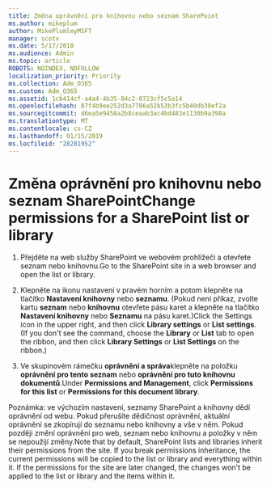 ```yaml
---
title: Změna oprávnění pro knihovnu nebo seznam SharePoint
ms.author: mikeplum
author: MikePlumleyMSFT
manager: scotv
ms.date: 5/17/2018
ms.audience: Admin
ms.topic: article
ROBOTS: NOINDEX, NOFOLLOW
localization_priority: Priority
ms.collection: Adm_O365
ms.custom: Adm_O365
ms.assetid: 1cb414cf-a4a4-4b35-84c2-0723cf5c5a14
ms.openlocfilehash: 87f4b9ee252d3a7786a52b53b3fc5b40db38ef2a
ms.sourcegitcommit: d6ea5e9458a2b8ceaab3ac4bd483e1130b9a398a
ms.translationtype: MT
ms.contentlocale: cs-CZ
ms.lasthandoff: 01/15/2019
ms.locfileid: "28281952"
---
```

# <a name="change-permissions-for-a-sharepoint-list-or-library"></a><span data-ttu-id="308cf-102">Změna oprávnění pro knihovnu nebo seznam SharePoint</span><span class="sxs-lookup"><span data-stu-id="308cf-102">Change permissions for a SharePoint list or library</span></span>

1. <span data-ttu-id="308cf-103">Přejděte na web služby SharePoint ve webovém prohlížeči a otevřete seznam nebo knihovnu.</span><span class="sxs-lookup"><span data-stu-id="308cf-103">Go to the SharePoint site in a web browser and open the list or library.</span></span>
    
2. <span data-ttu-id="308cf-p101">Klepněte na ikonu nastavení v pravém horním a potom klepněte na tlačítko **Nastavení knihovny** nebo **seznamu**. (Pokud není příkaz, zvolte kartu **seznam** nebo **knihovnu** otevřete pásu karet a klepněte na tlačítko **Nastavení knihovny** nebo **Seznamu** na pásu karet.)</span><span class="sxs-lookup"><span data-stu-id="308cf-p101">Click the Settings icon in the upper right, and then click **Library settings** or **List settings**. (If you don't see the command, choose the **Library** or **List** tab to open the ribbon, and then click **Library Settings** or **List Settings** on the ribbon.)</span></span> 
    
3. <span data-ttu-id="308cf-106">Ve skupinovém rámečku **oprávnění a správa**klepněte na položku **oprávnění pro tento seznam** nebo **oprávnění pro tuto knihovnu dokumentů**.</span><span class="sxs-lookup"><span data-stu-id="308cf-106">Under **Permissions and Management**, click **Permissions for this list** or **Permissions for this document library**.</span></span>
    
<span data-ttu-id="308cf-p102">Poznámka: ve výchozím nastavení, seznamy SharePoint a knihovny dědí oprávnění od webu. Pokud přerušíte dědičnost oprávnění, aktuální oprávnění se zkopírují do seznamu nebo knihovny a vše v něm. Pokud později změní oprávnění pro web, seznam nebo knihovnu a položky v něm se nepoužijí změny.</span><span class="sxs-lookup"><span data-stu-id="308cf-p102">Note that by default, SharePoint lists and libraries inherit their permissions from the site. If you break permissions inheritance, the current permissions will be copied to the list or library and everything within it. If the permissions for the site are later changed, the changes won't be applied to the list or library and the items within it.</span></span>
  

